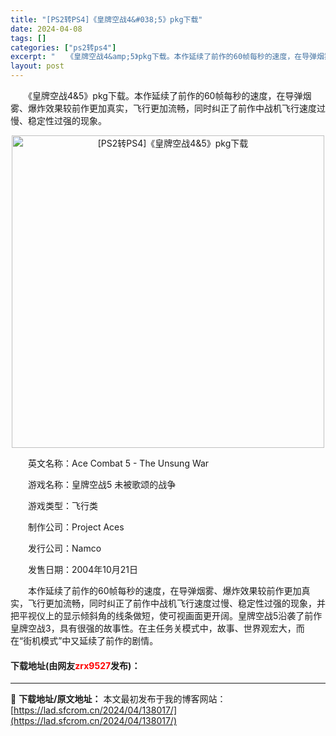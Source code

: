 ```yaml
---
title: "[PS2转PS4]《皇牌空战4&#038;5》pkg下载"
date: 2024-04-08
tags: []
categories: ["ps2转ps4"]
excerpt: "　　《皇牌空战4&amp;5》pkg下载。本作延续了前作的60帧每秒的速度，在导弹烟雾、爆炸效果较前作更加真实，飞行更加流畅，同时纠正了前作中战机飞行速度过慢、稳定性过强的现象。 　　英文名称：Ace Combat 5 - The Unsung War 　　游戏名称：皇牌空战5 未被歌颂的战争 　　&hellip;"
layout: post
---
```


 <p>　　《皇牌空战4&amp;5》pkg下载。本作延续了前作的60帧每秒的速度，在导弹烟雾、爆炸效果较前作更加真实，飞行更加流畅，同时纠正了前作中战机飞行速度过慢、稳定性过强的现象。</p> <p align="center"><img align="" border="0" src="https://lad.sfcrom.cn/wp-content/uploads/2024/04/20240408_6613f8779b7eb.webp" width="500" alt="[PS2转PS4]《皇牌空战4&amp;5》pkg下载" /></p> <p>　　英文名称：Ace Combat 5 - The Unsung War</p> <p>　　游戏名称：皇牌空战5 未被歌颂的战争</p> <p>　　游戏类型：飞行类</p> <p>　　制作公司：Project Aces</p> <p>　　发行公司：Namco</p> <p>　　发售日期：2004年10月21日</p> <p>　　本作延续了前作的60帧每秒的速度，在导弹烟雾、爆炸效果较前作更加真实，飞行更加流畅，同时纠正了前作中战机飞行速度过慢、稳定性过强的现象，并把平视仪上的显示倾斜角的线条做短，使可视画面更开阔。皇牌空战5沿袭了前作皇牌空战3，具有很强的故事性。在主任务关模式中，故事、世界观宏大，而在&ldquo;街机模式&rdquo;中又延续了前作的剧情。</p> <p><h4>下载地址(由网友<font color="red">zrx9527</font>发布)：</h4></p> 

---
📖 **下载地址/原文地址：** 本文最初发布于我的博客网站：[https://lad.sfcrom.cn/2024/04/138017/](https://lad.sfcrom.cn/2024/04/138017/)
